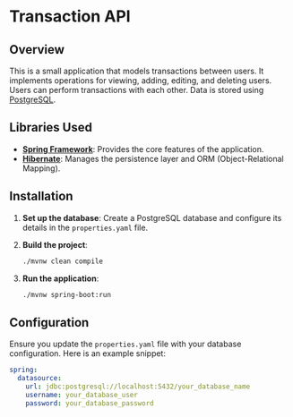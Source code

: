 # Transaction API

## Overview

This is a small application that models transactions between users. It implements operations for viewing, adding, editing, and deleting users. Users can perform transactions with each other. Data is stored using [PostgreSQL](https://www.postgresql.org/).

## Libraries Used

- [**Spring Framework**](https://spring.io/): Provides the core features of the application.
- [**Hibernate**](https://hibernate.org/): Manages the persistence layer and ORM (Object-Relational Mapping).

## Installation

1. **Set up the database**: Create a PostgreSQL database and configure its details in the `properties.yaml` file.

2. **Build the project**:
    ```bash
    ./mvnw clean compile
    ```

3. **Run the application**:
    ```bash
    ./mvnw spring-boot:run
    ```

## Configuration

Ensure you update the `properties.yaml` file with your database configuration. Here is an example snippet:

```yaml
spring:
  datasource:
    url: jdbc:postgresql://localhost:5432/your_database_name
    username: your_database_user
    password: your_database_password
